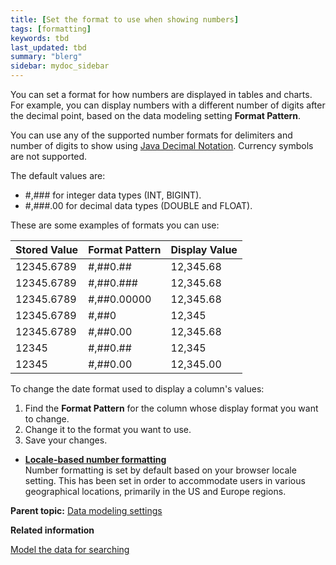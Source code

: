 ```yaml
---
title: [Set the format to use when showing numbers]
tags: [formatting]
keywords: tbd
last_updated: tbd
summary: "blerg"
sidebar: mydoc_sidebar
---
```

You can set a format for how numbers are displayed in tables and charts. For example, you can display numbers with a different number of digits after the decimal point, based on the data modeling setting **Format Pattern**.

You can use any of the supported number formats for delimiters and number of digits to show using [Java Decimal Notation](http://docs.oracle.com/javase/7/docs/api/java/text/DecimalFormat.html). Currency symbols are not supported.

The default values are:

-   \#,\#\#\# for integer data types (INT, BIGINT).
-   \#,\#\#\#.00 for decimal data types (DOUBLE and FLOAT).

These are some examples of formats you can use:

|Stored Value|Format Pattern|Display Value|
|------------|--------------|-------------|
|12345.6789|\#,\#\#0.\#\#|12,345.68|
|12345.6789|\#,\#\#0.\#\#\#|12,345.68|
|12345.6789|\#,\#\#0.00000|12,345.68|
|12345.6789|\#,\#\#0|12,345|
|12345.6789|\#,\#\#0.00|12,345.68|
|12345|\#,\#\#0.\#\#|12,345|
|12345|\#,\#\#0.00|12,345.00|

To change the date format used to display a column's values:

1.   Find the **Format Pattern** for the column whose display format you want to change.
2.   Change it to the format you want to use.
3.   Save your changes.

-   **[Locale-based number formatting](../../admin/data_modeling/locale_based_number_formatting.html)**  
Number formatting is set by default based on your browser locale setting. This has been set in order to accommodate users in various geographical locations, primarily in the US and Europe regions.

**Parent topic:** [Data modeling settings](../../admin/data_modeling/data_modeling_settings.html)

**Related information**  


[Model the data for searching](semantic_modeling.html#)
